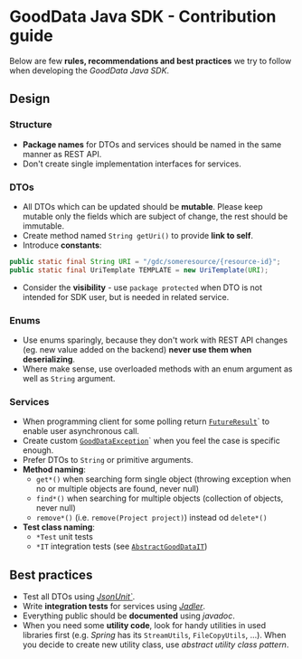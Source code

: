 # GoodData Java SDK - Contribution guide

Below are few **rules, recommendations and best practices** we try to follow when developing the _GoodData Java SDK_.

## Design

### Structure
* **Package names** for DTOs and services should be named in the same manner as REST API.
* Don't create single implementation interfaces for services.

### DTOs
* All DTOs which can be updated should be **mutable**. Please keep mutable only the fields which are subject of change, the rest should be immutable.
* Create method named `String getUri()` to provide **link to self**.
* Introduce **constants**:
```java
public static final String URI = "/gdc/someresource/{resource-id}";
public static final UriTemplate TEMPLATE = new UriTemplate(URI);
```
* Consider the **visibility** - use `package protected` when DTO is not intended for SDK user, but is needed in related service.

### Enums
* Use enums sparingly, because they don't work with REST API changes (eg. new value added on the backend) **never use them when deserializing**.
* Where make sense, use overloaded methods with an enum argument as well as `String` argument.

### Services
* When programming client for some polling return [`FutureResult`](src/main/java/com/gooddata/FutureResult.java)` to enable user asynchronous call.
* Create custom [`GoodDataException`](src/main/java/com/gooddata/GoodDataException.java)` when you feel the case is specific enough.
* Prefer DTOs to `String` or primitive arguments.
* **Method naming**:
  * `get*()` when searching form single object (throwing exception when no or multiple objects are found, never null)
  * `find*()` when searching for multiple objects (collection of objects, never null)
  * `remove*()` (i.e. `remove(Project project)`) instead od `delete*()` 
* **Test class naming**:
  * `*Test` unit tests
  * `*IT` integration tests (see [`AbstractGoodDataIT`](src/test/java/com/gooddata/AbstractGoodDataIT.java))

## Best practices
* Test all DTOs using _[JsonUnit`](https://github.com/lukas-krecan/JsonUnit)_.
* Write **integration tests** for services using _[Jadler](https://github.com/jadler-mocking/jadler/wiki)_.
* Everything public should be **documented** using _javadoc_.
* When you need some **utility code**, look for handy utilities in used libraries first (e.g. _Spring_ has its `StreamUtils`, `FileCopyUtils`, ...). When you decide to create new utility class, use _abstract utility class pattern_.

